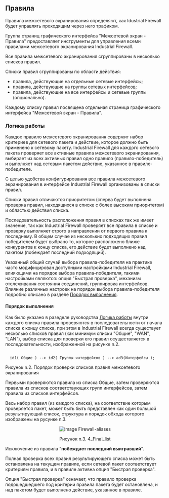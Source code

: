 ## Правила ##
Правила межсетевого экранирования определяют, как Idustrial Firewall будет управлять проходящим через него трафиком.

Группа страниц графического интерфейса "Межсетевой экран - Правила" предоставляет инструменты для управления всеми правилами межсетевого экранирования Industrial Firewall. 

Все правила межсетевого экранирования сгруппированы в несколько списков правил.

Списки правил сгруппированы по области действия: 
* правила, действующие на отдельные сетевые интерфейсы; 
* правила, действующие на группы сетевых интерфейсов; 
* правила, действующие на все интерфейсы и сетевые группы (опционально).

Каждому списку правил посвящена отдельная страница графического интерфейса "Межсетевой экран - Правила". 

### Логика работы ###
Каждое правило межсетевого экранирования содержит набор критериев для сетевого пакета и действие, которое должно быть применено к сетевому пакету. 
Industrial Firewall для каждого сетевого пакета проверяет все активные правила межсетевого экранирования, выбирает из всех активных правил одно правило (правило-победитель) и выполняет над сетевым пакетом действие, указанное в правиле-победителе.

С целью удобства конфигурирования все правила межсетевого экранирования в интерфейсе Industrial Firewall организованы в списки правил.

Списки правил отличаются приоритетом (сперва будет выполнена проверка правил, находящихся в списке с более высоким приоритетом) и областью действия списка. 

Последовательность расположения правил в списках так же имеет значение, так как Industrial Firewall проверяет все правила в списке и проверку выполняет строго в направлении от первого правила к последнему. В общем случае из нескольких подходящих правил победителем будет выбрано то, которое расположено ближе конкурентов к концу списка, его действие будет выполнено над пакетом (побеждает последний подходящий).  

Указанный общий случай выбора правила-победителя на практике часто модифицирован доступными настройками Industrial Firewall, влияющими на порядок выбора правила-победителя, такими настройками являются: опция "Быстрая проверка", механизм отслеживания состояния соединений, группировка интерфейсов. Влияние различных настроек на порядок выбора правила-победителя подробно описано в разделе [Порядок выполнения](#порядок-выполнения).

#### Порядок выполнения ####
Как было указано в разеделе руководства [Логика работы](#логика-работы) внутри каждого списка правила проверяются в последовательности от начала списка к концу списка, при этом в Industrial Firewall всегда существует несколько списков правил (как минимум списки "Общие", "WAN", "LAN"), выбор списка для проверки его правил осуществляется в последовательности, изображенной на рисунке n.2.


```mermaid graph TD;

  id1( Общие ) --> id2( Группы интерфейсов ) --> ad3(Интерфейсы );
```


Рисунок n.2. Порядок проверки списков правил межсетевого экранирования


Первыми проверяются правила из списка Общие, затем проверяются правила из списков соответствующих групп интерфейсов, затем правила из списков интерфейсов.

Весь набор правил (из каждого списка), на соответствие которым проверяется пакет, может быть быть представлен как один большой результирующий список, структура и порядок обхода которого изображены на русунке n.3.

<div align="center"> 

![image Firewall-aliases](./2_images/2_Rules/3_Final_list.png) 

</div>

<div align="center">Рисунок n.3. 4_Final_list</div>

Исключение из правила "**побеждает последний выигравший**".

Полная проверка всех правил результирующего списка может быть остановлена на текущем правиле, если сетевой пакет соответствует критериям правила, и в правиле активна опция "Быстрая проверка". 

Опция "Быстрая проверка" означает, что правило проверка подошедшедшего под критерии правила пакета будет остановлена, и над пакетом будет выполнено действие, указанное в правиле.
